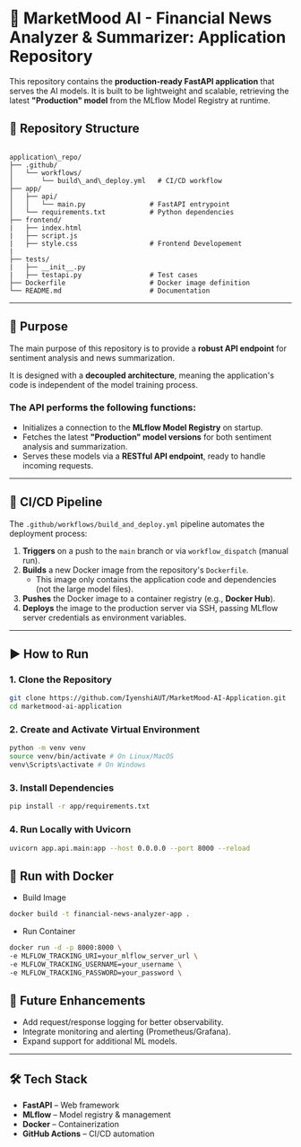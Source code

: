# 🚀 MarketMood AI - Financial News Analyzer &  Summarizer: Application Repository

This repository contains the **production-ready FastAPI application** that serves the AI models. It is built to be lightweight and scalable, retrieving the latest **"Production" model** from the MLflow Model Registry at runtime.


## 📁 Repository Structure
```

application\_repo/
├── .github/
│   └── workflows/
│       └── build\_and\_deploy.yml   # CI/CD workflow
├── app/
│   ├── api/
│   │   └── main.py                # FastAPI entrypoint
│   └── requirements.txt           # Python dependencies
├── frontend/
|   ├── index.html
|   ├── script.js
|   ├── style.css                  # Frontend Developement
| 
├── tests/
|   ├── __init__.py
|   ├── testapi.py                 # Test cases
├── Dockerfile                     # Docker image definition
└── README.md                      # Documentation

```

---

## 🎯 Purpose
The main purpose of this repository is to provide a **robust API endpoint** for sentiment analysis and news summarization. 

It is designed with a **decoupled architecture**, meaning the application's code is independent of the model training process.

### The API performs the following functions:
- Initializes a connection to the **MLflow Model Registry** on startup.
- Fetches the latest **"Production" model versions** for both sentiment analysis and summarization.
- Serves these models via a **RESTful API endpoint**, ready to handle incoming requests.

---

## 🚀 CI/CD Pipeline
The `.github/workflows/build_and_deploy.yml` pipeline automates the deployment process:

1. **Triggers** on a push to the `main` branch or via `workflow_dispatch` (manual run).
2. **Builds** a new Docker image from the repository's `Dockerfile`.  
   - This image only contains the application code and dependencies (not the large model files).
3. **Pushes** the Docker image to a container registry (e.g., **Docker Hub**).
4. **Deploys** the image to the production server via SSH, passing MLflow server credentials as environment variables.
---
## ▶️ How to Run

### 1. Clone the Repository
```bash
git clone https://github.com/IyenshiAUT/MarketMood-AI-Application.git
cd marketmood-ai-application
```
### 2. Create and Activate Virtual Environment
```bash
python -m venv venv
source venv/bin/activate # On Linux/MacOS
venv\Scripts\activate # On Windows
```
### 3. Install Dependencies
```bash
pip install -r app/requirements.txt
```
### 4. Run Locally with Uvicorn
```bash
uvicorn app.api.main:app --host 0.0.0.0 --port 8000 --reload
```
## 🐳 Run with Docker
- Build Image
```bash
docker build -t financial-news-analyzer-app .
```
- Run Container
```bash
docker run -d -p 8000:8000 \
-e MLFLOW_TRACKING_URI=your_mlflow_server_url \
-e MLFLOW_TRACKING_USERNAME=your_username \
-e MLFLOW_TRACKING_PASSWORD=your_password \
```

## 📌 Future Enhancements
- Add request/response logging for better observability.
- Integrate monitoring and alerting (Prometheus/Grafana).
- Expand support for additional ML models.

---

## 🛠️ Tech Stack
- **FastAPI** – Web framework
- **MLflow** – Model registry & management
- **Docker** – Containerization
- **GitHub Actions** – CI/CD automation
